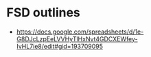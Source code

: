 # FSD outlines

* https://docs.google.com/spreadsheets/d/1e-G8DJcLzpEeLVVHyTlHxNvt4GDCXEWfey-IvHL7ie8/edit#gid=193709095